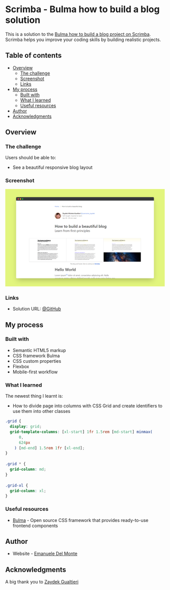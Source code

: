 # Scrimba - Bulma how to build a blog solution

This is a solution to the [Bulma how to build a blog project on Scrimba](https://scrimba.com/learn/). Scrimba helps you improve your coding skills by building realistic projects.

## Table of contents

- [Overview](#overview)
  - [The challenge](#the-challenge)
  - [Screenshot](#screenshot)
  - [Links](#links)
- [My process](#my-process)
  - [Built with](#built-with)
  - [What I learned](#what-i-learned)
  - [Useful resources](#useful-resources)
- [Author](#author)
- [Acknowledgments](#acknowledgments)

## Overview

### The challenge

Users should be able to:

- See a beautiful responsive blog layout

### Screenshot

![screenshot](./screenshots/screenshot.png)

### Links

- Solution URL: [@GitHub](https://github.com/xdelmo/bulma-how-to-build-a-blog)

## My process

### Built with

- Semantic HTML5 markup
- CSS framework Bulma
- CSS custom properties
- Flexbox
- Mobile-first workflow

### What I learned

The newest thing I learnt is:

- How to divide page into columns with CSS Grid and create identifiers to use them into other classes

```css
.grid {
  display: grid;
  grid-template-columns: [xl-start] 1fr 1.5rem [md-start] minmax(
      0,
      624px
    ) [md-end] 1.5rem 1fr [xl-end];
}

.grid * {
  grid-column: md;
}

.grid-xl {
  grid-column: xl;
}
```

### Useful resources

- [Bulma](https://bulma.io/) - Open source CSS framework that provides ready-to-use frontend components

## Author

- Website - [Emanuele Del Monte](https://www.emanueledelmonte.it)

## Acknowledgments

A big thank you to [Zaydek Gualtieri](https://twitter.com/username_zaydek)
